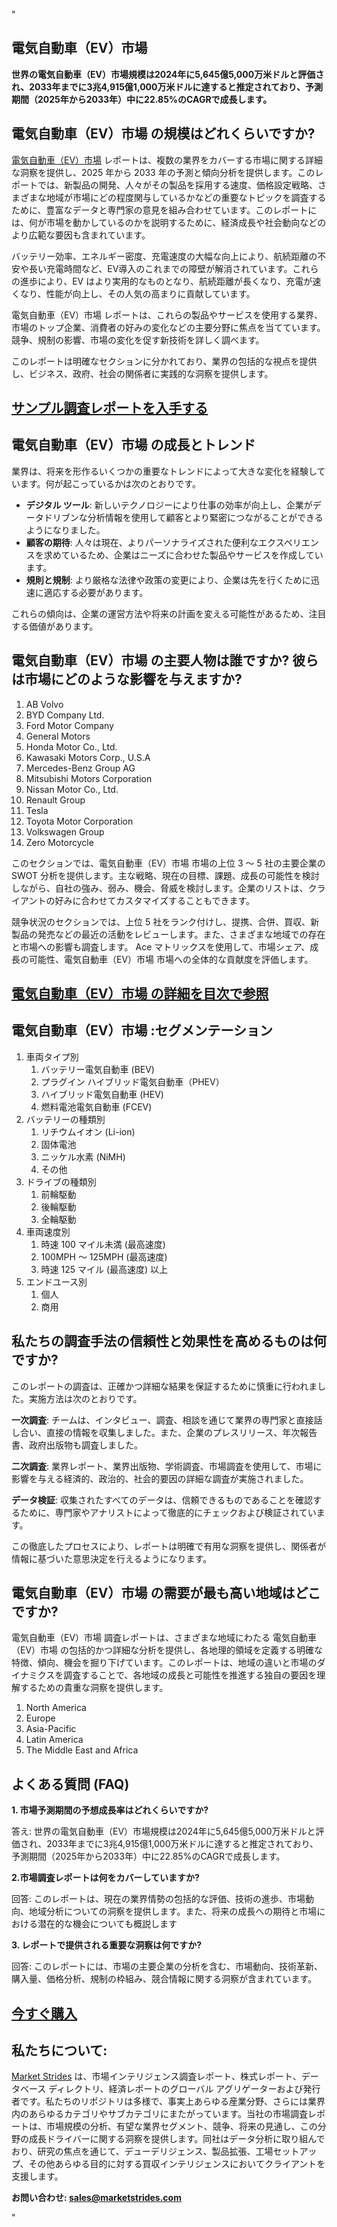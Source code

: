 "<h2>電気自動車（EV）市場</h2>
<p><strong>世界の電気自動車（EV）市場規模は2024年に5,645億5,000万米ドルと評価され、2033年までに3兆4,915億1,000万米ドルに達すると推定されており、予測期間（2025年から2033年）中に22.85%のCAGRで成長します。</strong></p>
<h2>電気自動車（EV）市場 の規模はどれくらいですか?</h2>
<p><a href=https://marketstrides.com/request-sample/electric-vehicles-ev-market>電気自動車（EV）市場</a> レポートは、複数の業界をカバーする市場に関する詳細な洞察を提供し、2025 年から 2033 年の予測と傾向分析を提供します。このレポートでは、新製品の開発、人々がその製品を採用する速度、価格設定戦略、さまざまな地域が市場にどの程度関与しているかなどの重要なトピックを調査するために、豊富なデータと専門家の意見を組み合わせています。このレポートには、何が市場を動かしているのかを説明するために、経済成長や社会動向などのより広範な要因も含まれています。</p>
<p>バッテリー効率、エネルギー密度、充電速度の大幅な向上により、航続距離の不安や長い充電時間など、EV導入のこれまでの障壁が解消されています。これらの進歩により、EV はより実用的なものとなり、航続距離が長くなり、充電が速くなり、性能が向上し、その人気の高まりに貢献しています。</p>
<p>電気自動車（EV）市場 レポートは、これらの製品やサービスを使用する業界、市場のトップ企業、消費者の好みの変化などの主要分野に焦点を当てています。競争、規制の影響、市場の変化を促す新技術を詳しく調べます。</p>
<p>このレポートは明確なセクションに分かれており、業界の包括的な視点を提供し、ビジネス、政府、社会の関係者に実践的な洞察を提供します。</p>
<h2><strong><a href=https://marketstrides.com/request-sample/electric-vehicles-ev-market>サンプル調査レポートを入手する</a></strong></h2>
<h2>電気自動車（EV）市場 の成長とトレンド</h2>
<p>業界は、将来を形作るいくつかの重要なトレンドによって大きな変化を経験しています。何が起こっているかは次のとおりです。</p>
<ul>
<li><strong>デジタル ツール</strong>: 新しいテクノロジーにより仕事の効率が向上し、企業がデータドリブンな分析情報を使用して顧客とより緊密につながることができるようになりました。</li>
<li><strong>顧客の期待</strong>: 人々は現在、よりパーソナライズされた便利なエクスペリエンスを求めているため、企業はニーズに合わせた製品やサービスを作成しています。</li>
<li><strong>規則と規制</strong>: より厳格な法律や政策の変更により、企業は先を行くために迅速に適応する必要があります。</li>
</ul>
<p>これらの傾向は、企業の運営方法や将来の計画を変える可能性があるため、注目する価値があります。</p>
<h2>電気自動車（EV）市場 の主要人物は誰ですか? 彼らは市場にどのような影響を与えますか?</h2>
<p><ol>
<li>AB Volvo</li>
<li>BYD Company Ltd.</li>
<li>Ford Motor Company</li>
<li>General Motors</li>
<li>Honda Motor Co., Ltd.</li>
<li>Kawasaki Motors Corp., U.S.A</li>
<li>Mercedes-Benz Group AG</li>
<li>Mitsubishi Motors Corporation</li>
<li>Nissan Motor Co., Ltd.</li>
<li>Renault Group</li>
<li>Tesla</li>
<li>Toyota Motor Corporation</li>
<li>Volkswagen Group</li>
<li>Zero Motorcycle</li>
</ol></p>
<div>
<p>このセクションでは、電気自動車（EV）市場 市場の上位 3 ～ 5 社の主要企業の SWOT 分析を提供します。主な戦略、現在の目標、課題、成長の可能性を検討しながら、自社の強み、弱み、機会、脅威を検討します。企業のリストは、クライアントの好みに合わせてカスタマイズすることもできます。</p>
<p>競争状況のセクションでは、上位 5 社をランク付けし、提携、合併、買収、新製品の発売などの最近の活動をレビューします。また、さまざまな地域での存在と市場への影響も調査します。 Ace マトリックスを使用して、市場シェア、成長の可能性、電気自動車（EV）市場 市場への全体的な貢献度を評価します。</p>
<h2><strong><a href=https://marketstrides.com/report/electric-vehicles-ev-market>電気自動車（EV）市場 の詳細を目次で参照</a></strong></h2>
<h2>電気自動車（EV）市場 :セグメンテーション</h2>
<p><ol>
<li>車両タイプ別
<ol>
<li>バッテリー電気自動車 (BEV)</li>
<li>プラグイン ハイブリッド電気自動車（PHEV）</li>
<li>ハイブリッド電気自動車 (HEV)</li>
<li>燃料電池電気自動車 (FCEV)</li>
</ol>
</li>
<li>バッテリーの種類別
<ol>
<li>リチウムイオン (Li-ion)</li>
<li>固体電池</li>
<li>ニッケル水素 (NiMH)</li>
<li>その他</li>
</ol>
</li>
<li>ドライブの種類別
<ol>
<li>前輪駆動</li>
<li>後輪駆動</li>
<li>全輪駆動</li>
</ol>
</li>
<li>車両速度別
<ol>
<li>時速 100 マイル未満 (最高速度)</li>
<li>100MPH ～ 125MPH (最高速度)</li>
<li>時速 125 マイル (最高速度) 以上</li>
</ol>
</li>
<li>エンドユース別
<ol>
<li>個人</li>
<li>商用</li>
</ol>
</li>
</ol></p>
<h2>私たちの調査手法の信頼性と効果性を高めるものは何ですか?</h2>
<p>このレポートの調査は、正確かつ詳細な結果を保証するために慎重に行われました。実施方法は次のとおりです。</p>
<p><strong>一次調査</strong>: チームは、インタビュー、調査、相談を通じて業界の専門家と直接話し合い、直接の情報を収集しました。また、企業のプレスリリース、年次報告書、政府出版物も調査しました。</p>
<p><strong>二次調査</strong>: 業界レポート、業界出版物、学術調査、市場調査を使用して、市場に影響を与える経済的、政治的、社会的要因の詳細な調査が実施されました。</p>
<p><strong>データ検証</strong>: 収集されたすべてのデータは、信頼できるものであることを確認するために、専門家やアナリストによって徹底的にチェックおよび検証されています。</p>
<p>この徹底したプロセスにより、レポートは明確で有用な洞察を提供し、関係者が情報に基づいた意思決定を行えるようになります。</p>
<h2>電気自動車（EV）市場 の需要が最も高い地域はどこですか? </h2>
<p>電気自動車（EV）市場 調査レポートは、さまざまな地域にわたる 電気自動車（EV）市場 の包括的かつ詳細な分析を提供し、各地理的領域を定義する明確な特徴、傾向、機会を掘り下げています。このレポートは、地域の違いと市場のダイナミクスを調査することで、各地域の成長と可能性を推進する独自の要因を理解するための貴重な洞察を提供します。</p>
<p><ol>
<li>North America</li>
<li>Europe</li>
<li>Asia-Pacific</li>
<li>Latin America</li>
<li>The Middle East and Africa</li>
</ol></p>
<h2>よくある質問 (FAQ)</h2>
<p><strong>1. 市場予測期間の予想成長率はどれくらいですか?</strong></p>
<p>答え: 世界の電気自動車（EV）市場規模は2024年に5,645億5,000万米ドルと評価され、2033年までに3兆4,915億1,000万米ドルに達すると推定されており、予測期間（2025年から2033年）中に22.85%のCAGRで成長します。</p>
<p><strong>2.市場調査レポートは何をカバーしていますか?</strong></p>
<p>回答: このレポートは、現在の業界情勢の包括的な評価、技術の進歩、市場動向、地域分析についての洞察を提供します。また、将来の成長への期待と市場における潜在的な機会についても概説します</p>
<p><strong>3. レポートで提供される重要な洞察は何ですか?</strong></p>
<p>回答: このレポートには、市場の主要企業の分析を含む、市場動向、技術革新、購入量、価格分析、規制の枠組み、競合情報に関する洞察が含まれています。</p>
<h2><strong><a href=https://marketstrides.com/buyNow/electric-vehicles-ev-market>今すぐ購入</a></strong></h2>
<h2>私たちについて:</h2>
<p><a href=https://marketstrides.com/>Market Strides</a> は、市場インテリジェンス調査レポート、株式レポート、データベース ディレクトリ、経済レポートのグローバル アグリゲーターおよび発行者です。私たちのリポジトリは多様で、事実上あらゆる産業分野、さらには業界内のあらゆるカテゴリやサブカテゴリにまたがっています。当社の市場調査レポートは、市場規模の分析、有望な業界セグメント、競争、将来の見通し、この分野の成長ドライバーに関する洞察を提供します。同社はデータ分析に取り組んでおり、研究の焦点を通じて、デューデリジェンス、製品拡張、工場セットアップ、その他あらゆる目的に対する買収インテリジェンスにおいてクライアントを支援します。</p>
<p><strong>お問い合わせ: <a href=mailto:sales@marketstrides.com>sales@marketstrides.com</a></strong></p>
</div>"
